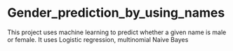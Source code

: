 # Gender_prediction_by_using_names
This project uses machine learning to predict whether a given name is male or female. It uses Logistic regression, multinomial Naive Bayes
